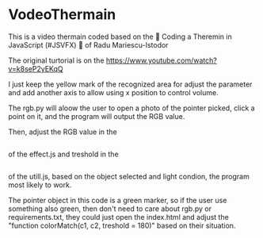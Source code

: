 # VodeoThermain
This is a video thermain coded based on the 🎃 Coding a Theremin in JavaScript (#JSVFX) 🎃 of  Radu Mariescu-Istodor

The original turtorial is on the https://www.youtube.com/watch?v=k8seP2yEKqQ

I just keep the yellow mark of the recognized area for adjust the parameter and add another axis to allow using x position to control volume.

The rgb.py will aloow the user to open a photo of the pointer picked, click a point on it, and the program will output the RGB value.

Then, adjust the RGB value in the 

```const locs = getLocationsWithColor(imagData, { r: 0, g: 255, b: 0 });
```

of the effect.js and treshold in the

```function colorMatch(c1, c2, treshold = 180)
```

of the utill.js, based on the object selected and light condion, the program most likely to work.

The pointer object in this code is a green marker, so if the user use something also green, then don't need to care about rgb.py or requirements.txt, they could just open the index.html and adjust the "function colorMatch(c1, c2, treshold = 180)" based on their situation.
